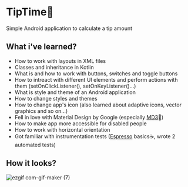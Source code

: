 # TipTime💸

Simple Android application to calculate a tip amount

## What i've learned?

* How to work with layouts in XML files
* Classes and inheritance in Kotlin
* What is and how to work with buttons, switches and toggle buttons
* How to intreact with different UI elements and perform actions with them (setOnClickListener(), setOnKeyListener()...)
* What is style and theme of an Android application
* How to change styles and themes
* How to change app's icon (also learned about adaptive icons, vector graphics and so on...)
* Fell in love with Material Design by Google (especially [MD3](https://m3.material.io/)💖)
* How to make app more accessible for disabled people
* How to work with horizontal orientation
* Got familiar with instrumentation tests ([Espresso](https://developer.android.com/training/testing/espresso/basics) basics☕, wrote 2 automated tests)

## How it looks?

![ezgif com-gif-maker (7)](https://user-images.githubusercontent.com/46136468/179417272-17b0ac0b-7a1a-4ed3-82d3-64339b07766c.gif)
